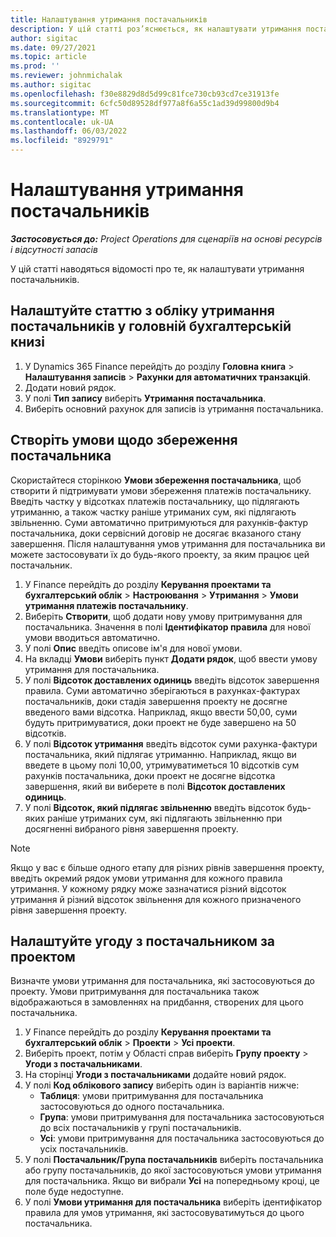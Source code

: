 ```yaml
---
title: Налаштування утримання постачальників
description: У цій статті роз’яснюється, як налаштувати утримання постачальників.
author: sigitac
ms.date: 09/27/2021
ms.topic: article
ms.prod: ''
ms.reviewer: johnmichalak
ms.author: sigitac
ms.openlocfilehash: f30e8829d8d5d99c81fce730cb93cd7ce31913fe
ms.sourcegitcommit: 6cfc50d89528df977a8f6a55c1ad39d99800d9b4
ms.translationtype: MT
ms.contentlocale: uk-UA
ms.lasthandoff: 06/03/2022
ms.locfileid: "8929791"
---
```

# <a name="set-up-vendor-retention"></a>Налаштування утримання постачальників

_**Застосовується до:** Project Operations для сценаріїв на основі ресурсів і відсутності запасів_

У цій статті наводяться відомості про те, як налаштувати утримання постачальників.

## <a name="set-up-a-vendor-retention-account-in-general-ledger"></a>Налаштуйте статтю з обліку утримання постачальників у головній бухгалтерській книзі

1. У Dynamics 365 Finance перейдіть до розділу **Головна книга** > **Налаштування записів** > **Рахунки для автоматичних транзакцій**.
2. Додати новий рядок.
3. У полі **Тип запису** виберіть **Утримання постачальника**.
4. Виберіть основний рахунок для записів із утримання постачальника.

## <a name="create-vendor-retention-terms"></a>Створіть умови щодо збереження постачальника

Скористайтеся сторінкою **Умови збереження постачальника**, щоб створити й підтримувати умови збереження платежів постачальнику. Введіть частку у відсотках платежів постачальнику, що підлягають утриманню, а також частку раніше утриманих сум, які підлягають звільненню. Суми автоматично притримуються для рахунків-фактур постачальника, доки сервісний договір не досягає вказаного стану завершення. Після налаштування умов утримання для постачальника ви можете застосовувати їх до будь-якого проекту, за яким працює цей постачальник.

1. У Finance перейдіть до розділу **Керування проектами та бухгалтерський облік** > **Настроювання** > **Утримання** > **Умови утримання платежів постачальнику**.
2. Виберіть **Створити**, щоб додати нову умову притримування для постачальника. Значення в полі **Ідентифікатор правила** для нової умови вводиться автоматично. 
3. У полі **Опис** введіть описове ім'я для нової умови.
4. На вкладці **Умови** виберіть пункт **Додати рядок**, щоб ввести умову утримання для постачальника.
5. У полі **Відсоток доставлених одиниць** введіть відсоток завершення правила. Суми автоматично зберігаються в рахунках-фактурах постачальників, доки стадія завершення проекту не досягне введеного вами відсотка. Наприклад, якщо ввести 50,00, суми будуть притримуватися, доки проект не буде завершено на 50 відсотків.
6. У полі **Відсоток утримання** введіть відсоток суми рахунка-фактури постачальника, який підлягає утриманню. Наприклад, якщо ви введете в цьому полі 10,00, утримуватиметься 10 відсотків сум рахунків постачальника, доки проект не досягне відсотка завершення, який ви виберете в полі **Відсоток доставлених одиниць**.
7. У полі **Відсоток, який підлягає звільненню** введіть відсоток будь-яких раніше утриманих сум, які підлягають звільненню при досягненні вибраного рівня завершення проекту.

> [!NOTE]
> Якщо у вас є більше одного етапу для різних рівнів завершення проекту, введіть окремий рядок умови утримання для кожного правила утримання. У кожному рядку може зазначатися різний відсоток утримання й різний відсоток звільнення для кожного призначеного рівня завершення проекту.

## <a name="set-up-a-vendor-agreement-for-the-project"></a>Налаштуйте угоду з постачальником за проектом

Визначте умови утримання для постачальника, які застосовуються до проекту. Умови притримування для постачальника також відображаються в замовленнях на придбання, створених для цього постачальника.

1. У Finance перейдіть до розділу **Керування проектами та бухгалтерський облік** > **Проекти** > **Усі проекти**. 
2. Виберіть проект, потім у Області справ виберіть **Групу проекту** > **Угоди з постачальниками**.
3. На сторінці **Угоди з постачальниками** додайте новий рядок.
4. У полі **Код облікового запису** виберіть один із варіантів нижче:
   - **Таблиця**: умови притримування для постачальника застосовуються до одного постачальника.
   - **Група**: умови притримування для постачальника застосовуються до всіх постачальників у групі постачальників.
   - **Усі**: умови притримування для постачальника застосовуються до усіх постачальників.
5. У полі **Постачальник/Група постачальників** виберіть постачальника або групу постачальників, до якої застосовуються умови утримання для постачальника. Якщо ви вибрали **Усі** на попередньому кроці, це поле буде недоступне.
6. У полі **Умови утримання для постачальника** виберіть ідентифікатор правила для умов утримання, які застосовуватимуться до цього постачальника.

